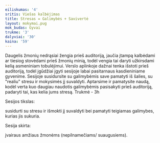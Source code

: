 ```yaml
---
eiliskumas: '4'
sritis: Viešas kalbėjimas
title: Stresas = Galimybės + Savivertė
layout: mokymai.pug
mok_budas: Gyvai
trukme: '3'
dalyviai: '30'
kaina: '59'
---
```

Daugelis žmonių nedrąsiai žengia prieš auditoriją, jaučia įtampą kalbėdami ar tiesiog stovėdami prieš žmonių minią, todėl vengia tai daryti užkirsdami kelią asmeniniam tobulėjimui. Verslo aplinkoje dažnai tenka išstoti prieš auditoriją, todėl įgūdžiai įgyti sesijoje labai pasitarnaus kasdieniniame gyvenime. Sesijoje susidursite su galimybėmis save pamatyti iš šalies, su "realiu" stresu ir mokysimės jį suvaldyti. Aptarsime ir pamatysite naudą, kodėl verta kuo daugiau naudotis galimybėmis pasisakyti prieš auditoriją, padaryti tai, kas kelia jums stresą. Trukmė - 3h

Sesijos tikslas:

susidurti su stresu ir išmokti jį suvaldyti bei pamatyti teigiamas galimybes, kurias jis sukuria.

Sesija skirta:

įvairaus amžiaus žmonėms (nepilnamečiams/ suaugusiems).
